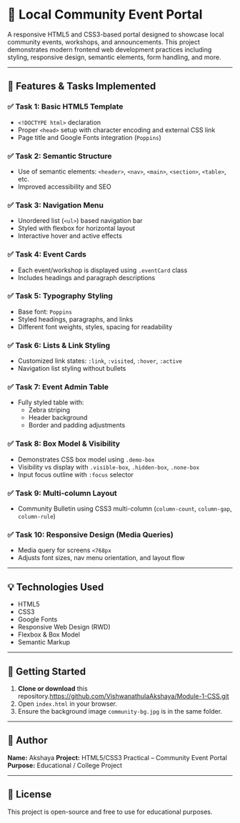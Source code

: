 # 🌟 Local Community Event Portal

A responsive HTML5 and CSS3-based portal designed to showcase local community events, workshops, and announcements. This project demonstrates modern frontend web development practices including styling, responsive design, semantic elements, form handling, and more.

---

## 📌 Features & Tasks Implemented

### ✅ Task 1: Basic HTML5 Template
- `<!DOCTYPE html>` declaration
- Proper `<head>` setup with character encoding and external CSS link
- Page title and Google Fonts integration (`Poppins`)

### ✅ Task 2: Semantic Structure
- Use of semantic elements: `<header>`, `<nav>`, `<main>`, `<section>`, `<table>`, etc.
- Improved accessibility and SEO

### ✅ Task 3: Navigation Menu
- Unordered list (`<ul>`) based navigation bar
- Styled with flexbox for horizontal layout
- Interactive hover and active effects

### ✅ Task 4: Event Cards
- Each event/workshop is displayed using `.eventCard` class
- Includes headings and paragraph descriptions

### ✅ Task 5: Typography Styling
- Base font: `Poppins`
- Styled headings, paragraphs, and links
- Different font weights, styles, spacing for readability

### ✅ Task 6: Lists & Link Styling
- Customized link states: `:link`, `:visited`, `:hover`, `:active`
- Navigation list styling without bullets

### ✅ Task 7: Event Admin Table
- Fully styled table with:
  - Zebra striping
  - Header background
  - Border and padding adjustments

### ✅ Task 8: Box Model & Visibility
- Demonstrates CSS box model using `.demo-box`
- Visibility vs display with `.visible-box`, `.hidden-box`, `.none-box`
- Input focus outline with `:focus` selector

### ✅ Task 9: Multi-column Layout
- Community Bulletin using CSS3 multi-column (`column-count`, `column-gap`, `column-rule`)

### ✅ Task 10: Responsive Design (Media Queries)
- Media query for screens `<768px`
- Adjusts font sizes, nav menu orientation, and layout flow

---

## 💡 Technologies Used
- HTML5
- CSS3
- Google Fonts
- Responsive Web Design (RWD)
- Flexbox & Box Model
- Semantic Markup

---

## 🚀 Getting Started

1. **Clone or download** this repository.https://github.com/VishwanathulaAkshaya/Module-1-CSS.git
2. Open `index.html` in your browser.
3. Ensure the background image `community-bg.jpg` is in the same folder.

---

## 🙌 Author

**Name:** Akshaya
**Project:** HTML5/CSS3 Practical – Community Event Portal  
**Purpose:** Educational / College Project

---

## 📜 License

This project is open-source and free to use for educational purposes.


